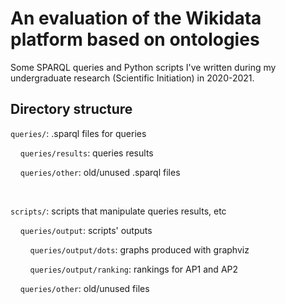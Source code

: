 # An evaluation of the Wikidata platform based on ontologies
Some SPARQL queries and Python scripts I've written during my undergraduate research (Scientific Initiation) in 2020-2021.
## Directory structure

`queries/`: .sparql files for queries

&nbsp;&nbsp;&nbsp;&nbsp;`queries/results`: queries results

&nbsp;&nbsp;&nbsp;&nbsp;`queries/other`: old/unused .sparql files

<br/>

`scripts/`: scripts that manipulate queries results, etc

&nbsp;&nbsp;&nbsp;&nbsp;`queries/output`: scripts' outputs

&nbsp;&nbsp;&nbsp;&nbsp;&nbsp;&nbsp;&nbsp;&nbsp;`queries/output/dots`: graphs produced with graphviz

&nbsp;&nbsp;&nbsp;&nbsp;&nbsp;&nbsp;&nbsp;&nbsp;`queries/output/ranking`: rankings for AP1 and AP2

&nbsp;&nbsp;&nbsp;&nbsp;`queries/other`: old/unused files

